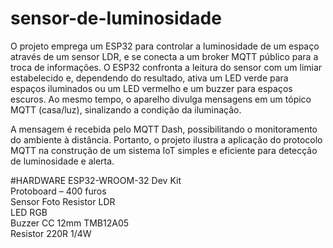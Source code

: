 # sensor-de-luminosidade
O projeto emprega um ESP32 para controlar a luminosidade de um espaço através de um sensor LDR, e se conecta a um broker MQTT público para a troca de informações. O ESP32 confronta a leitura do sensor com um limiar estabelecido e, dependendo do resultado, ativa um LED verde para espaços iluminados ou um LED vermelho e um buzzer para espaços escuros. Ao mesmo tempo, o aparelho divulga mensagens em um tópico MQTT (casa/luz), sinalizando a condição da iluminação.

A mensagem é recebida pelo MQTT Dash, possibilitando o monitoramento do ambiente à distância. Portanto, o projeto ilustra a aplicação do protocolo MQTT na construção de um sistema IoT simples e eficiente para detecção de luminosidade e alerta.

#HARDWARE
ESP32-WROOM-32 Dev Kit  
Protoboard – 400 furos  
Sensor Foto Resistor LDR  
LED RGB  
Buzzer CC 12mm TMB12A05  
Resistor 220R 1/4W  
